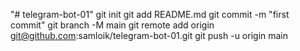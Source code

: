 "# telegram-bot-01" 
git init
git add README.md
git commit -m "first commit"
git branch -M main
git remote add origin git@github.com:samloik/telegram-bot-01.git
git push -u origin main

